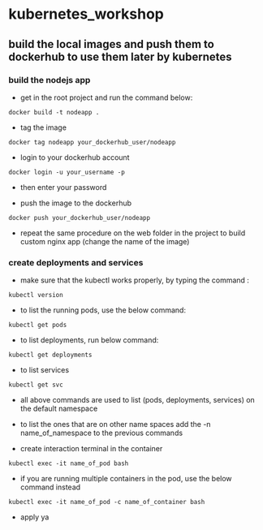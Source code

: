 # kubernetes_workshop

## build the local images and push them to dockerhub to use them later by kubernetes

### build the nodejs app 

* get in the root project and run the command below:
```
docker build -t nodeapp .
```
* tag the image 

```
docker tag nodeapp your_dockerhub_user/nodeapp 
```
* login to your dockerhub account

```
docker login -u your_username -p
```
* then enter your password

* push the image to the dockerhub
```
docker push your_dockerhub_user/nodeapp 
```
* repeat the same procedure on the web folder in the project to build custom nginx app (change the name of the image)


### create deployments and services

* make sure that the kubectl works properly, by typing the command :
```
kubectl version
```

* to list the running pods, use the below command:
```
kubectl get pods
```

* to list deployments, run below command:
```
kubectl get deployments
```
* to list services 
```
kubectl get svc
```

* all above commands are used to list (pods, deployments, services) on the default namespace
* to list the ones that are on other name spaces add the -n name_of_namespace to the previous commands

* create interaction terminal in the container

```
kubectl exec -it name_of_pod bash
```
* if you are running multiple containers in the pod, use the below command instead
```
kubectl exec -it name_of_pod -c name_of_container bash
```

* apply ya

